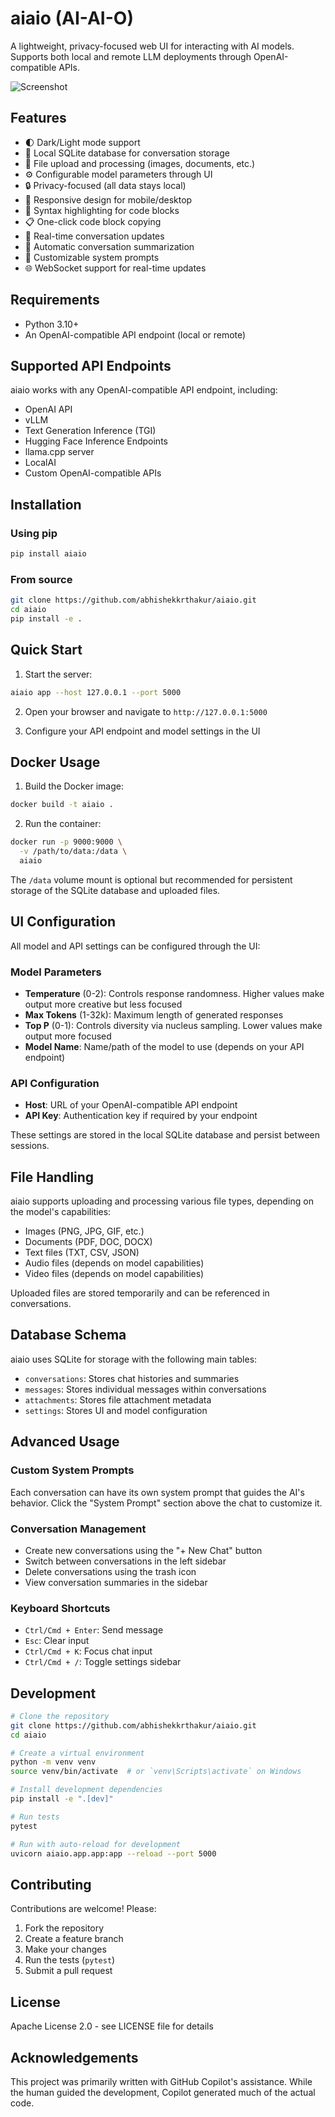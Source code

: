 # aiaio (AI-AI-O)

A lightweight, privacy-focused web UI for interacting with AI models. Supports both local and remote LLM deployments through OpenAI-compatible APIs.

![Screenshot](https://github.com/abhishekkrthakur/aiaio/blob/main/ui.png?raw=true)

## Features

- 🌓 Dark/Light mode support
- 💾 Local SQLite database for conversation storage
- 📁 File upload and processing (images, documents, etc.)
- ⚙️ Configurable model parameters through UI
- 🔒 Privacy-focused (all data stays local)
- 📱 Responsive design for mobile/desktop
- 🎨 Syntax highlighting for code blocks
- 📋 One-click code block copying
- 🔄 Real-time conversation updates
- 📝 Automatic conversation summarization
- 🎯 Customizable system prompts
- 🌐 WebSocket support for real-time updates

## Requirements

- Python 3.10+
- An OpenAI-compatible API endpoint (local or remote)

## Supported API Endpoints

aiaio works with any OpenAI-compatible API endpoint, including:

- OpenAI API
- vLLM
- Text Generation Inference (TGI)
- Hugging Face Inference Endpoints
- llama.cpp server
- LocalAI
- Custom OpenAI-compatible APIs

## Installation

### Using pip

```bash
pip install aiaio
```

### From source

```bash
git clone https://github.com/abhishekkrthakur/aiaio.git
cd aiaio
pip install -e .
```

## Quick Start

1. Start the server:
```bash
aiaio app --host 127.0.0.1 --port 5000
```

2. Open your browser and navigate to `http://127.0.0.1:5000`

3. Configure your API endpoint and model settings in the UI

## Docker Usage

1. Build the Docker image:
```bash
docker build -t aiaio .
```

2. Run the container:
```bash
docker run -p 9000:9000 \
  -v /path/to/data:/data \
  aiaio
```

The `/data` volume mount is optional but recommended for persistent storage of the SQLite database and uploaded files.

## UI Configuration

All model and API settings can be configured through the UI:

### Model Parameters
- **Temperature** (0-2): Controls response randomness. Higher values make output more creative but less focused
- **Max Tokens** (1-32k): Maximum length of generated responses
- **Top P** (0-1): Controls diversity via nucleus sampling. Lower values make output more focused
- **Model Name**: Name/path of the model to use (depends on your API endpoint)

### API Configuration
- **Host**: URL of your OpenAI-compatible API endpoint
- **API Key**: Authentication key if required by your endpoint

These settings are stored in the local SQLite database and persist between sessions.

## File Handling

aiaio supports uploading and processing various file types, depending on the model's capabilities:

- Images (PNG, JPG, GIF, etc.)
- Documents (PDF, DOC, DOCX)
- Text files (TXT, CSV, JSON)
- Audio files (depends on model capabilities)
- Video files (depends on model capabilities)

Uploaded files are stored temporarily and can be referenced in conversations.

## Database Schema

aiaio uses SQLite for storage with the following main tables:

- `conversations`: Stores chat histories and summaries
- `messages`: Stores individual messages within conversations
- `attachments`: Stores file attachment metadata
- `settings`: Stores UI and model configuration

## Advanced Usage

### Custom System Prompts

Each conversation can have its own system prompt that guides the AI's behavior. Click the "System Prompt" section above the chat to customize it.

### Conversation Management

- Create new conversations using the "+ New Chat" button
- Switch between conversations in the left sidebar
- Delete conversations using the trash icon
- View conversation summaries in the sidebar

### Keyboard Shortcuts

- `Ctrl/Cmd + Enter`: Send message
- `Esc`: Clear input
- `Ctrl/Cmd + K`: Focus chat input
- `Ctrl/Cmd + /`: Toggle settings sidebar

## Development

```bash
# Clone the repository
git clone https://github.com/abhishekkrthakur/aiaio.git
cd aiaio

# Create a virtual environment
python -m venv venv
source venv/bin/activate  # or `venv\Scripts\activate` on Windows

# Install development dependencies
pip install -e ".[dev]"

# Run tests
pytest

# Run with auto-reload for development
uvicorn aiaio.app.app:app --reload --port 5000
```

## Contributing

Contributions are welcome! Please:

1. Fork the repository
2. Create a feature branch
3. Make your changes
4. Run the tests (`pytest`)
5. Submit a pull request

## License

Apache License 2.0 - see LICENSE file for details

## Acknowledgements

This project was primarily written with GitHub Copilot's assistance. While the human guided the development, Copilot generated much of the actual code.